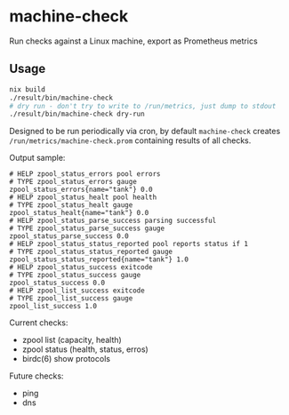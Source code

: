 machine-check
=============

Run checks against a Linux machine, export as Prometheus metrics

Usage
-----

```bash
nix build
./result/bin/machine-check
# dry run - don't try to write to /run/metrics, just dump to stdout
./result/bin/machine-check dry-run
```

Designed to be run periodically via cron,
by default `machine-check` creates `/run/metrics/machine-check.prom`
containing results of all checks.

Output sample:

```
# HELP zpool_status_errors pool errors
# TYPE zpool_status_errors gauge
zpool_status_errors{name="tank"} 0.0
# HELP zpool_status_healt pool health
# TYPE zpool_status_healt gauge
zpool_status_healt{name="tank"} 0.0
# HELP zpool_status_parse_success parsing successful
# TYPE zpool_status_parse_success gauge
zpool_status_parse_success 0.0
# HELP zpool_status_status_reported pool reports status if 1
# TYPE zpool_status_status_reported gauge
zpool_status_status_reported{name="tank"} 1.0
# HELP zpool_status_success exitcode
# TYPE zpool_status_success gauge
zpool_status_success 0.0
# HELP zpool_list_success exitcode
# TYPE zpool_list_success gauge
zpool_list_success 1.0
```

Current checks:
 * zpool list (capacity, health)
 * zpool status (health, status, erros)
 * birdc(6) show protocols

Future checks:
 * ping
 * dns
